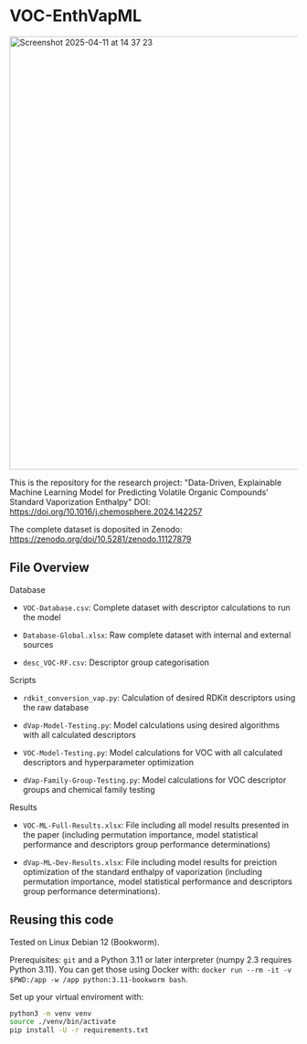 # VOC-EnthVapML

<img width="759" alt="Screenshot 2025-04-11 at 14 37 23" src="https://github.com/user-attachments/assets/f16d78a5-f224-4741-b102-5047d595d239" />

This is the repository for the research project: "Data-Driven, Explainable Machine Learning Model for Predicting Volatile Organic Compounds’ Standard Vaporization Enthalpy" DOI: https://doi.org/10.1016/j.chemosphere.2024.142257

The complete dataset is doposited in Zenodo: https://zenodo.org/doi/10.5281/zenodo.11127879

## File Overview

Database

- `VOC-Database.csv`: Complete dataset with descriptor calculations to run the model

- `Database-Global.xlsx`: Raw complete dataset with internal and external sources

- `desc_VOC-RF.csv`: Descriptor group categorisation

Scripts

- `rdkit_conversion_vap.py`: Calculation of desired RDKit descriptors using the raw database

- `dVap-Model-Testing.py`: Model calculations using desired algorithms with all calculated descriptors

- `VOC-Model-Testing.py`: Model calculations for VOC with all calculated descriptors and hyperparameter optimization

- `dVap-Family-Group-Testing.py`: Model calculations for VOC descriptor groups and chemical family testing

Results

- `VOC-ML-Full-Results.xlsx`: File including all model results presented in the paper (including permutation importance, model statistical performance and descriptors group performance determinations)

- `dVap-ML-Dev-Results.xlsx`: File including model results for preiction optimization of the standard enthalpy of vaporization (including permutation importance, model statistical performance and descriptors group performance determinations).

## Reusing this code

Tested on Linux Debian 12 (Bookworm).

Prerequisites: `git` and a Python 3.11 or later interpreter (numpy 2.3 requires Python 3.11). You can get those using Docker with: `docker run --rm -it -v $PWD:/app -w /app python:3.11-bookworm bash`.

Set up your virtual enviroment with:

```sh
python3 -m venv venv
source ./venv/bin/activate
pip install -U -r requirements.txt
```
